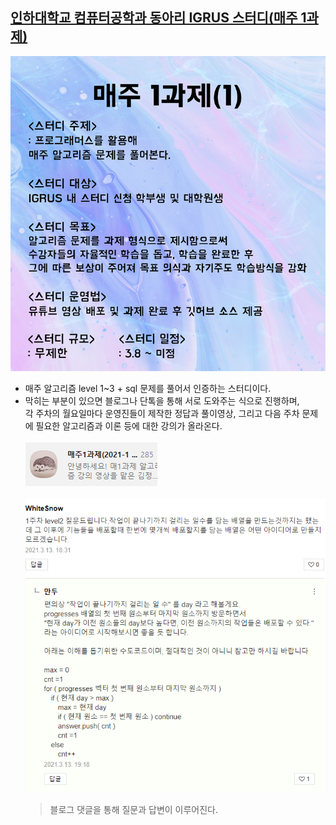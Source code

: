 ## [인하대학교 컴퓨터공학과 동아리 IGRUS 스터디(매주 1과제)](https://blog.naver.com/ache159/222265027556)
![](1.PNG)<br>
- 매주 알고리즘 level 1~3 + sql 문제를 풀어서 인증하는 스터디이다.<br>
- 막히는 부분이 있으면 블로그나 단톡을 통해 서로 도와주는 식으로 진행하며, <br>각 주차의 월요일마다 운영진들이 제작한 정답과 풀이영상, 그리고 다음 주차 문제에 필요한 알고리즘과 이론 등에 대한 강의가 올라온다.<br><br>
![](2.PNG)<br><br>
![](3.PNG)
    > 블로그 댓글을 통해 질문과 답변이 이루어진다.
